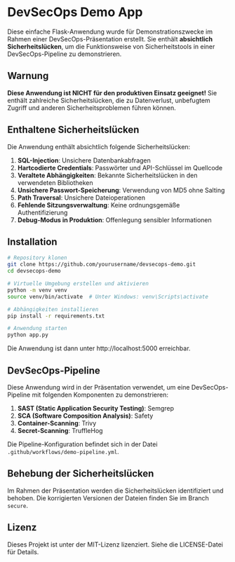 # DevSecOps Demo App

Diese einfache Flask-Anwendung wurde für Demonstrationszwecke im Rahmen einer DevSecOps-Präsentation erstellt. Sie enthält **absichtlich Sicherheitslücken**, um die Funktionsweise von Sicherheitstools in einer DevSecOps-Pipeline zu demonstrieren.

## Warnung

**Diese Anwendung ist NICHT für den produktiven Einsatz geeignet!** Sie enthält zahlreiche Sicherheitslücken, die zu Datenverlust, unbefugtem Zugriff und anderen Sicherheitsproblemen führen können.

## Enthaltene Sicherheitslücken

Die Anwendung enthält absichtlich folgende Sicherheitslücken:

1. **SQL-Injection**: Unsichere Datenbankabfragen
2. **Hartcodierte Credentials**: Passwörter und API-Schlüssel im Quellcode
3. **Veraltete Abhängigkeiten**: Bekannte Sicherheitslücken in den verwendeten Bibliotheken
4. **Unsichere Passwort-Speicherung**: Verwendung von MD5 ohne Salting
5. **Path Traversal**: Unsichere Dateioperationen
6. **Fehlende Sitzungsverwaltung**: Keine ordnungsgemäße Authentifizierung
7. **Debug-Modus in Produktion**: Offenlegung sensibler Informationen

## Installation

```bash
# Repository klonen
git clone https://github.com/yourusername/devsecops-demo.git
cd devsecops-demo

# Virtuelle Umgebung erstellen und aktivieren
python -m venv venv
source venv/bin/activate  # Unter Windows: venv\Scripts\activate

# Abhängigkeiten installieren
pip install -r requirements.txt

# Anwendung starten
python app.py
```

Die Anwendung ist dann unter http://localhost:5000 erreichbar.

## DevSecOps-Pipeline

Diese Anwendung wird in der Präsentation verwendet, um eine DevSecOps-Pipeline mit folgenden Komponenten zu demonstrieren:

1. **SAST (Static Application Security Testing)**: Semgrep
2. **SCA (Software Composition Analysis)**: Safety
3. **Container-Scanning**: Trivy
4. **Secret-Scanning**: TruffleHog

Die Pipeline-Konfiguration befindet sich in der Datei `.github/workflows/demo-pipeline.yml`.

## Behebung der Sicherheitslücken

Im Rahmen der Präsentation werden die Sicherheitslücken identifiziert und behoben. Die korrigierten Versionen der Dateien finden Sie im Branch `secure`.

## Lizenz

Dieses Projekt ist unter der MIT-Lizenz lizenziert. Siehe die LICENSE-Datei für Details. 